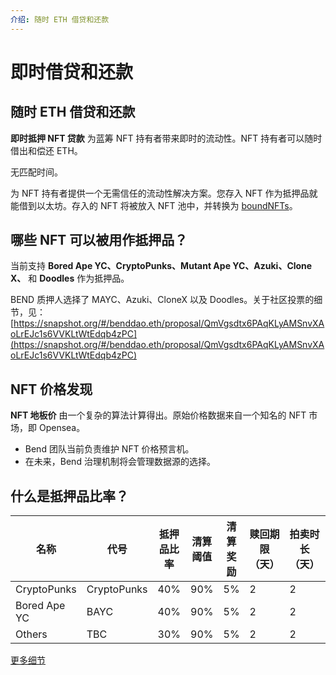 ```yaml
---
介绍: 随时 ETH 借贷和还款
---
```


# 即时借贷和还款

## 随时 ETH 借贷和还款

**即时抵押 NFT 贷款**  为蓝筹 NFT 持有者带来即时的流动性。NFT 持有者可以随时借出和偿还 ETH。

无匹配时间。

为 NFT 持有者提供一个无需信任的流动性解决方案。您存入 NFT 作为抵押品就能借到以太坊。存入的 NFT 将被放入 NFT 池中，并转换为 [boundNFTs](../lending-protocol/boundnft.md)。

## 哪些 NFT 可以被用作抵押品？

当前支持 **Bored Ape YC、CryptoPunks、Mutant Ape YC、Azuki、Clone X、** 和 **Doodles** 作为抵押品。

BEND 质押人选择了 MAYC、Azuki、CloneX 以及 Doodles。关于社区投票的细节，见：
[https://snapshot.org/#/benddao.eth/proposal/QmVgsdtx6PAqKLyAMSnvXAoLrEJc1s6VVKLtWtEdqb4zPC](https://snapshot.org/#/benddao.eth/proposal/QmVgsdtx6PAqKLyAMSnvXAoLrEJc1s6VVKLtWtEdqb4zPC)

## NFT 价格发现

**NFT 地板价** 由一个复杂的算法计算得出。原始价格数据来自一个知名的 NFT 市场，即 Opensea。

* Bend 团队当前负责维护 NFT 价格预言机。
* 在未来，Bend 治理机制将会管理数据源的选择。

## 什么是抵押品比率？

| 名称         | 代号         | 抵押品比率        | 清算阈值              | 清算奖励           | 赎回期限（天）          | 拍卖时长（天）         | 赎回罚金  |
| ------------ | ----------- | ---------------- | --------------------- | ----------------- | ---------------------- | ----------------------- | ----------- |
| CryptoPunks  | CryptoPunks | 40%              | 90%                   | 5%                | 2                      | 2                       | 1%          |
| Bored Ape YC | BAYC        | 40%              | 90%                   | 5%                | 2                      | 2                       | 1%          |
| Others       | TBC         | 30%              | 90%                   | 5%                | 2                      | 2                       | 1%          |

[更多细节](../risk/nft-risk-parameters.md)

##
